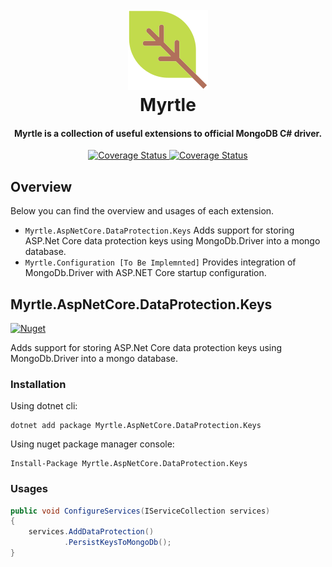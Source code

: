 <h1 align="center">
  <br>
  <a href="https://github.com/litenova/Myrtle">
    <img src="assets/logo/logo-128x128.png">
  </a>
  <br>
  Myrtle
  <br>
</h1>

<h4 align="center">
Myrtle is a collection of useful extensions to official MongoDB C# driver.
</h4>

<p align="center">
   <a href='https://github.com/litenova/Myrtle/actions/workflows/release.yml'>
    <img src='https://github.com/litenova/Myrtle/actions/workflows/release.yml/badge.svg' alt='Coverage Status' />
  </a>
   <a href='https://coveralls.io/github/litenova/Myrtle?branch=main'>
    <img src='https://coveralls.io/repos/github/litenova/Myrtle/badge.svg?branch=main' alt='Coverage Status' />
  </a>

</p>

## Overview

Below you can find the overview and usages of each extension.

* `Myrtle.AspNetCore.DataProtection.Keys` Adds support for storing ASP.Net Core data protection keys using MongoDb.Driver into a mongo database.
* `Myrtle.Configuration [To Be Implemnted]` Provides integration of MongoDb.Driver with ASP.NET Core startup configuration.  

## Myrtle.AspNetCore.DataProtection.Keys 

[![Nuget](https://img.shields.io/nuget/v/Myrtle.AspNetCore.DataProtection.Keys)](https://www.nuget.org/packages/Myrtle.AspNetCore.DataProtection.Keys/)


Adds support for storing ASP.Net Core data protection keys using MongoDb.Driver into a mongo database.


### Installation

Using dotnet cli:

```
dotnet add package Myrtle.AspNetCore.DataProtection.Keys
```

Using nuget package manager console:

```
Install-Package Myrtle.AspNetCore.DataProtection.Keys
```

### Usages

```c#
public void ConfigureServices(IServiceCollection services)
{
    services.AddDataProtection()
            .PersistKeysToMongoDb();
}
```
